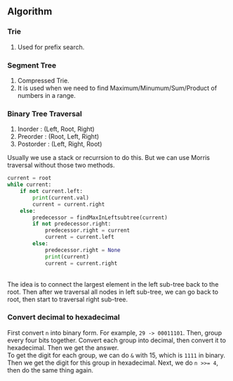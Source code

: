 ## Algorithm 

### Trie
1. Used for prefix search.

### Segment Tree
1. Compressed Trie.
2. It is used when we need to find Maximum/Minumum/Sum/Product of numbers in a range.

### Binary Tree Traversal
1. Inorder : (Left, Root, Right)
2. Preorder : (Root, Left, Right)
3. Postorder : (Left, Right, Root)

Usually we use a stack or recurrsion to do this. But we can use Morris traversal without those two methods. <br />
```python
current = root
while current:
    if not current.left:
        print(current.val)
        current = current.right
    else:
        predecessor = findMaxInLeftsubtree(current)
        if not predecessor.right:
            predecessor.right = current
            current = current.left
        else:
            predecessor.right = None
            print(current)
            current = current.right
```
<br />
The idea is to connect the largest element in the left sub-tree back to the root. Then after we traversal all nodes in left sub-tree, we can go back to root, then start to traversal right sub-tree.

### Convert decimal to hexadecimal
First convert `n` into binary form. For example, `29 -> 00011101`. Then, group every four bits together. Convert each group into decimal, then convert it to hexadecimal. Then we get the answer. <br />
To get the digit for each group, we can do `&` with 15, which is `1111` in binary. Then we get the digit for this group in hexadecimal. Next, we do `n >>= 4`, then do the same thing again.
